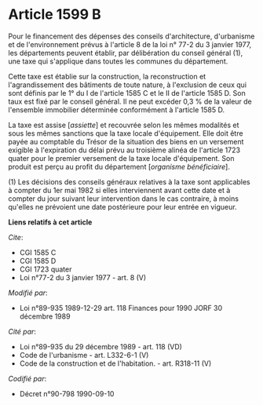 # Article 1599 B

Pour le financement des dépenses des conseils d'architecture, d'urbanisme et de l'environnement prévus à l'article 8 de la
loi n° 77-2 du 3 janvier 1977, les départements peuvent établir, par délibération du conseil général (1), une taxe qui
s'applique dans toutes les communes du département.

Cette taxe est établie sur la construction, la reconstruction et l'agrandissement des bâtiments de toute nature, à
l'exclusion de ceux qui sont définis par le 1° du I de l'article 1585 C et le II de l'article 1585 D. Son taux est fixé par
le conseil général. Il ne peut excéder 0,3 % de la valeur de l'ensemble immobilier déterminée conformément à l'article 1585
D.

La taxe est assise [*assiette*] et recouvrée selon les mêmes modalités et sous les mêmes sanctions que la taxe locale
d'équipement. Elle doit être payée au comptable du Trésor de la situation des biens en un versement exigible à l'expiration
du délai prévu au troisième alinéa de l'article 1723 quater pour le premier versement de la taxe locale d'équipement. Son
produit est perçu au profit du département [*organisme bénéficiaire*].

(1) Les décisions des conseils généraux relatives à la taxe sont applicables à compter du 1er mai 1982 si elles interviennent
avant cette date et à compter du jour suivant leur intervention dans le cas contraire, à moins qu'elles ne prévoient une date
postérieure pour leur entrée en vigueur.

**Liens relatifs à cet article**

_Cite_:

  - CGI 1585 C
  - CGI 1585 D
  - CGI 1723 quater
  - Loi n°77-2 du 3 janvier 1977 - art. 8 (V)

_Modifié par_:

  - Loi n°89-935 1989-12-29 art. 118 Finances pour 1990 JORF 30 décembre 1989

_Cité par_:

  - Loi n°89-935 du 29 décembre 1989 - art. 118 (VD)
  - Code de l'urbanisme - art. L332-6-1 (V)
  - Code de la construction et de l'habitation. - art. R318-11 (V)

_Codifié par_:

  - Décret n°90-798 1990-09-10
